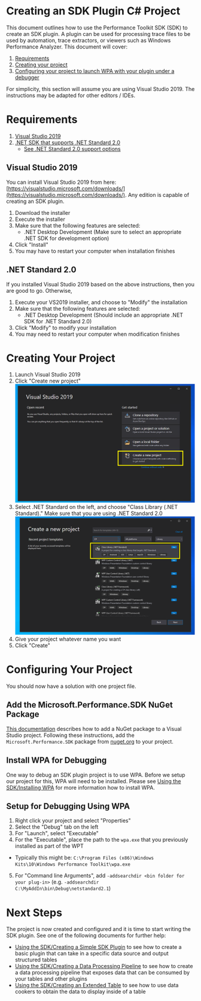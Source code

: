 # Creating an SDK Plugin C# Project

This document outlines how to use the Performance Toolkit SDK (SDK) to create
an SDK plugin. A plugin can be used for processing trace files to be used by
automation, trace extractors, or viewers such as Windows Performance Analyzer. 
This document will cover:
1) [Requirements](#reqs)
2) [Creating your project](#createproj)
3) [Configuring your project to launch WPA with your plugin under a debugger](#configure)



For simplicity, this section will assume you are using Visual Studio 2019. The instructions may be adapted for other editors / IDEs.

<a name="reqs"></a>
# Requirements

1. [Visual Studio 2019](https://visualstudio.microsoft.com/downloads/)
2. [.NET SDK that supports .NET Standard 2.0](https://dotnet.microsoft.com/download/visual-studio-sdks)
   * [See .NET Standard 2.0 support options](https://docs.microsoft.com/en-us/dotnet/standard/net-standard)

## Visual Studio 2019

You can install Visual Studio 2019 from here: [https://visualstudio.microsoft.com/downloads/](https://visualstudio.microsoft.com/downloads/).
Any edition is capable of creating an SDK plugin.

1. Download the installer
2. Execute the installer
3. Make sure that the following features are selected:
   * .NET Desktop Development (Make sure to select an appropriate .NET SDK for development option)
4. Click "Install"
5. You may have to restart your computer when installation finishes

## .NET Standard 2.0

If you installed Visual Studio 2019 based on the above instructions, then you are good to go. Otherwise,

1. Execute your VS2019 installer, and choose to "Modify" the installation
2. Make sure that the following features are selected:
   * .NET Desktop Development (Should include an appropriate .NET SDK for .NET Standard 2.0)
3. Click "Modify" to modify your installation
4. You may need to restart your computer when modification finishes

<a name="createproj"></a>
# Creating Your Project

1) Launch Visual Studio 2019
2) Click "Create new project"  
 ![VS2019_Create_New_Project.PNG](./.attachments/VS2019_CreateProject_Markup.png)
3) Select .NET Standard on the left, and choose "Class Library (.NET Standard)." Make sure that you are using .NET Standard 2.0 
 ![VS2017_New_DotNetStandard_20_Project.PNG](./.attachments/VS2019_CreateProject_ClassLibrary_Markup.png)
4) Give your project whatever name you want
5) Click "Create"

<a name="configure"></a>
# Configuring Your Project

You should now have a solution with one project file.

## Add the Microsoft.Performance.SDK NuGet Package

[This documentation](https://docs.microsoft.com/en-us/nuget/quickstart/install-and-use-a-package-in-visual-studio) describes how to add a NuGet package to a Visual Studio project. Following these instructions, add the `Microsoft.Performance.SDK` package from [nuget.org](nuget.org) to your project.

## Install WPA for Debugging

One way to debug an SDK plugin project is to use WPA. Before we setup our project for this, WPA will need to be installed. 
Please see [Using the SDK/Installing WPA](./Installing-WPA.md) for more information how to install WPA.

## Setup for Debugging Using WPA

1) Right click your project and select "Properties"
2) Select the "Debug" tab on the left
3) For "Launch", select "Executable"
4) For the "Executable", place the path to the `wpa.exe` that you previously installed as part of the WPT
  * Typically this might be: `C:\Program Files (x86)\Windows Kits\10\Windows Performance Toolkit\wpa.exe`
5) For "Command line Arguments", add `-addsearchdir <bin folder for your plug-in>` (e.g. `-addsearchdir C:\MyAddIn\bin\Debug\netstandard2.1`)

# Next Steps

The project is now created and configured and it is time to start writing the SDK plugin. See one of the following documents for further help:

* [Using the SDK/Creating a Simple SDK Plugin](./Creating-a-simple-sdk-plugin.md) to see how to create a basic plugin that can take in a specific data source and output structured tables
* [Using the SDK/Creating a Data Processing Pipeline](./Creating-a-pipeline.md) to see how to create a data processing pipeline that 
exposes data that can be consumed by your tables and other plugins
* [Using the SDK/Creating an Extended Table](./Creating-an-extended-table.md) to see how to use data cookers to obtain the data to display inside of a table